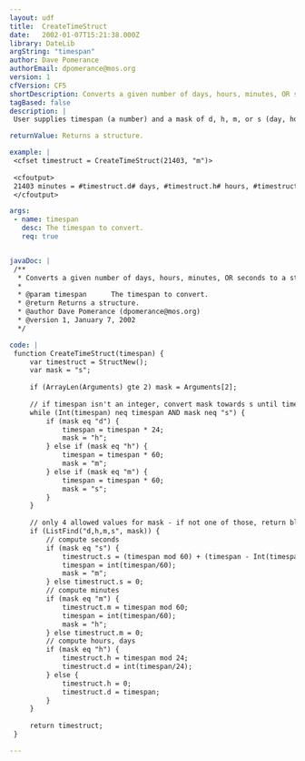 ```yaml
---
layout: udf
title:  CreateTimeStruct
date:   2002-01-07T15:21:38.000Z
library: DateLib
argString: "timespan"
author: Dave Pomerance
authorEmail: dpomerance@mos.org
version: 1
cfVersion: CF5
shortDescription: Converts a given number of days, hours, minutes, OR seconds to a struct of days, hours, minutes, AND seconds.
tagBased: false
description: |
 User supplies timespan (a number) and a mask of d, h, m, or s (day, hour, minute, second respectively) to denote the time unit timespan is measured in.  Timespan is required, mask defaults to s.  The function returns a structure of days, hours, minutes, and seconds equivalent to supplied timespan.

returnValue: Returns a structure.

example: |
 <cfset timestruct = CreateTimeStruct(21403, "m")>
 
 <cfoutput>
 21403 minutes = #timestruct.d# days, #timestruct.h# hours, #timestruct.m# minutes, #timestruct.s# seconds
 </cfoutput>

args:
 - name: timespan
   desc: The timespan to convert.
   req: true


javaDoc: |
 /**
  * Converts a given number of days, hours, minutes, OR seconds to a struct of days, hours, minutes, AND seconds.
  * 
  * @param timespan      The timespan to convert. 
  * @return Returns a structure. 
  * @author Dave Pomerance (dpomerance@mos.org) 
  * @version 1, January 7, 2002 
  */

code: |
 function CreateTimeStruct(timespan) {
     var timestruct = StructNew();
     var mask = "s";
 
     if (ArrayLen(Arguments) gte 2) mask = Arguments[2];
 
     // if timespan isn't an integer, convert mask towards s until timespan is an integer or mask is s
     while (Int(timespan) neq timespan AND mask neq "s") {
         if (mask eq "d") {
             timespan = timespan * 24;
             mask = "h";
         } else if (mask eq "h") {
             timespan = timespan * 60;
             mask = "m";
         } else if (mask eq "m") {
             timespan = timespan * 60;
             mask = "s";
         }
     }
     
     // only 4 allowed values for mask - if not one of those, return blank struct
     if (ListFind("d,h,m,s", mask)) {
         // compute seconds
         if (mask eq "s") {
             timestruct.s = (timespan mod 60) + (timespan - Int(timespan));
             timespan = int(timespan/60);
             mask = "m";
         } else timestruct.s = 0;
         // compute minutes
         if (mask eq "m") {
             timestruct.m = timespan mod 60;
             timespan = int(timespan/60);
             mask = "h";
         } else timestruct.m = 0;
         // compute hours, days
         if (mask eq "h") {
             timestruct.h = timespan mod 24;
             timestruct.d = int(timespan/24);
         } else {
             timestruct.h = 0;
             timestruct.d = timespan;
         }
     }
     
     return timestruct;
 }

---
```


